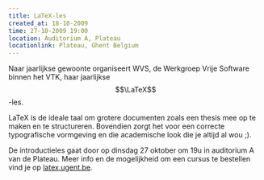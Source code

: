 ```yaml
---
title: LaTeX-les
created_at: 18-10-2009
time: 27-10-2009 19:00
location: Auditorium A, Plateau
locationlink: Plateau, Ghent Belgium
---
```


Naar jaarlijkse gewoonte organiseert WVS, de Werkgroep Vrije Software binnen het VTK, haar jaarlijkse $$\LaTeX$$-les.

LaTeX is de ideale taal om grotere documenten zoals een thesis mee op te maken en te structureren. Bovendien zorgt het voor een correcte typografische vormgeving en die academische look die je altijd al wou ;).

De introductieles gaat door op dinsdag 27 oktober om 19u in auditorium A van de Plateau. Meer info en de mogelijkheid om een cursus te bestellen vind je op [latex.ugent.be](https://latex.ugent.be).
